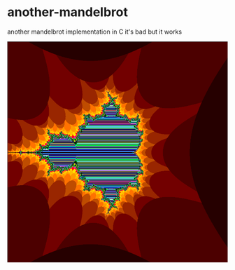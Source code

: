 # another-mandelbrot
another mandelbrot implementation in C
it's bad but it works

![Screenshot](mandelbrot.png)

